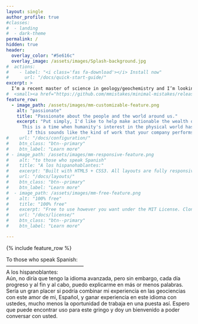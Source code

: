 ```yaml
---
layout: single
author_profile: true
#classes:
#  - landing
#  - dark-theme
permalink: /
hidden: true
header:
  overlay_color: "#5e616c"
  overlay_image: /assets/images/Splash-background.jpg
#  actions:
#    - label: "<i class='fas fa-download'></i> Install now"
#      url: "/docs/quick-start-guide/"
excerpt: >
  I’m a recent master of science in geology/geochemistry and I’m looking forward to further developing my programming and broad tech background as part of answering and solving problems related to the earth and earth systems, especially if these forays include multispectral remote sensing/analysis, GIS tool automation and data engineering/pipelining.
#  <small><a href="https://github.com/mmistakes/minimal-mistakes/releases/tag/4.24.0">Latest release v4.24.0</a></small>
feature_row:
  - image_path: /assets/images/mm-customizable-feature.png
    alt: "passionate"
    title: "Passionate about the people and the world around us."
    excerpt: "Put simply, I'd like to help make actionable the wealth of information that can be gleaned from wherever one has the will to point a camera, because I believe that the field of remote sensing will be the key to answering critical questions about our world in the coming years. <br />  
      This is a time when humanity's interest in the physical world has perhaps piqued, while satellite launch costs have plummeted, and alongside better cameras and sensors, improvements in circuit density have also yielded the compute power to make algorithmic processing of that data cheap and even ubiquitous! The ingestion and digestion of these data streams into a multitude of variables is something I'm highly interested to be part of. <br />  
        If this sounds like the kind of work that your company performs, please feel free to message me, even if it's just to talk shop!"
#    url: "/docs/configuration/"
#    btn_class: "btn--primary"
#    btn_label: "Learn more"
# - image_path: /assets/images/mm-responsive-feature.png
#    alt: "to those who speak Spanish"
#    title: "A los hispanohablantes:"
#    excerpt: "Built with HTML5 + CSS3. All layouts are fully responsive with helpers to augment your content."
#    url: "/docs/layouts/"
#    btn_class: "btn--primary"
#    btn_label: "Learn more"
#  - image_path: /assets/images/mm-free-feature.png
#    alt: "100% free"
#    title: "100% free"
#    excerpt: "Free to use however you want under the MIT License. Clone it, fork it, customize it... whatever!"
#    url: "/docs/license/"
#    btn_class: "btn--primary"
#    btn_label: "Learn more"      

---
```


{% include feature_row %}


To those who speak Spanish:  
———————————————  
A los hispanoblantes:  
 Aún, no diría que tengo la idioma avanzada, pero sin embargo, cada día progreso y al fin y al cabo, puedo explicarme en más or menos palabras. Sería un gran placer si podría combinar mi experiencia en las geociencias con este amor de mi, Español, y ganar experiencia en este idioma con ustedes, mucho menos la oportunidad de trabaja en una puesta así.  Espero que puede encontrar uso para este gringo y doy un bienvenido a poder conversar con usted.
